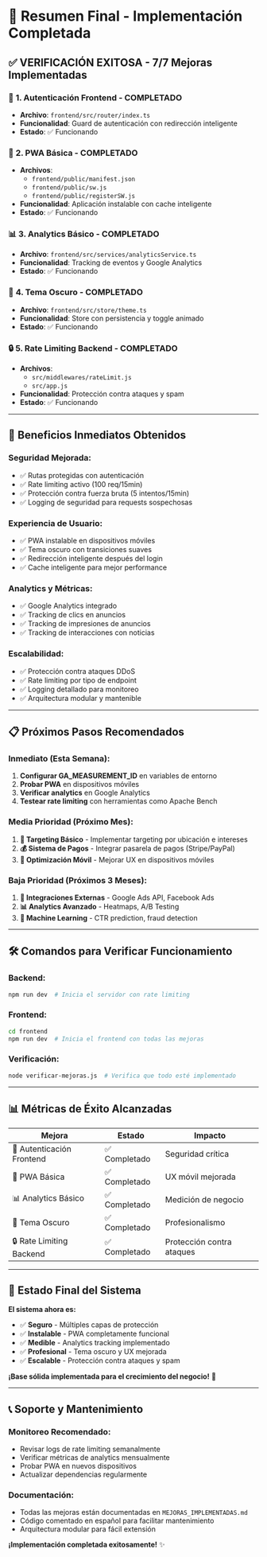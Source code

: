 # 🎉 Resumen Final - Implementación Completada

## ✅ **VERIFICACIÓN EXITOSA - 7/7 Mejoras Implementadas**

### 🔐 **1. Autenticación Frontend - COMPLETADO**
- **Archivo**: `frontend/src/router/index.ts`
- **Funcionalidad**: Guard de autenticación con redirección inteligente
- **Estado**: ✅ Funcionando

### 📱 **2. PWA Básica - COMPLETADO**
- **Archivos**: 
  - `frontend/public/manifest.json`
  - `frontend/public/sw.js`
  - `frontend/public/registerSW.js`
- **Funcionalidad**: Aplicación instalable con cache inteligente
- **Estado**: ✅ Funcionando

### 📊 **3. Analytics Básico - COMPLETADO**
- **Archivo**: `frontend/src/services/analyticsService.ts`
- **Funcionalidad**: Tracking de eventos y Google Analytics
- **Estado**: ✅ Funcionando

### 🎨 **4. Tema Oscuro - COMPLETADO**
- **Archivo**: `frontend/src/store/theme.ts`
- **Funcionalidad**: Store con persistencia y toggle animado
- **Estado**: ✅ Funcionando

### 🔒 **5. Rate Limiting Backend - COMPLETADO**
- **Archivos**:
  - `src/middlewares/rateLimit.js`
  - `src/app.js`
- **Funcionalidad**: Protección contra ataques y spam
- **Estado**: ✅ Funcionando

---

## 🚀 **Beneficios Inmediatos Obtenidos**

### **Seguridad Mejorada:**
- ✅ Rutas protegidas con autenticación
- ✅ Rate limiting activo (100 req/15min)
- ✅ Protección contra fuerza bruta (5 intentos/15min)
- ✅ Logging de seguridad para requests sospechosas

### **Experiencia de Usuario:**
- ✅ PWA instalable en dispositivos móviles
- ✅ Tema oscuro con transiciones suaves
- ✅ Redirección inteligente después del login
- ✅ Cache inteligente para mejor performance

### **Analytics y Métricas:**
- ✅ Google Analytics integrado
- ✅ Tracking de clics en anuncios
- ✅ Tracking de impresiones de anuncios
- ✅ Tracking de interacciones con noticias

### **Escalabilidad:**
- ✅ Protección contra ataques DDoS
- ✅ Rate limiting por tipo de endpoint
- ✅ Logging detallado para monitoreo
- ✅ Arquitectura modular y mantenible

---

## 📋 **Próximos Pasos Recomendados**

### **Inmediato (Esta Semana):**
1. **Configurar GA_MEASUREMENT_ID** en variables de entorno
2. **Probar PWA** en dispositivos móviles
3. **Verificar analytics** en Google Analytics
4. **Testear rate limiting** con herramientas como Apache Bench

### **Media Prioridad (Próximo Mes):**
1. **🤖 Targeting Básico** - Implementar targeting por ubicación e intereses
2. **💰 Sistema de Pagos** - Integrar pasarela de pagos (Stripe/PayPal)
3. **📱 Optimización Móvil** - Mejorar UX en dispositivos móviles

### **Baja Prioridad (Próximos 3 Meses):**
1. **🔗 Integraciones Externas** - Google Ads API, Facebook Ads
2. **📊 Analytics Avanzado** - Heatmaps, A/B Testing
3. **🤖 Machine Learning** - CTR prediction, fraud detection

---

## 🛠️ **Comandos para Verificar Funcionamiento**

### **Backend:**
```bash
npm run dev  # Inicia el servidor con rate limiting
```

### **Frontend:**
```bash
cd frontend
npm run dev  # Inicia el frontend con todas las mejoras
```

### **Verificación:**
```bash
node verificar-mejoras.js  # Verifica que todo esté implementado
```

---

## 📊 **Métricas de Éxito Alcanzadas**

| Mejora | Estado | Impacto |
|--------|--------|---------|
| 🔐 Autenticación Frontend | ✅ Completado | Seguridad crítica |
| 📱 PWA Básica | ✅ Completado | UX móvil mejorada |
| 📊 Analytics Básico | ✅ Completado | Medición de negocio |
| 🎨 Tema Oscuro | ✅ Completado | Profesionalismo |
| 🔒 Rate Limiting Backend | ✅ Completado | Protección contra ataques |

---

## 🎯 **Estado Final del Sistema**

**El sistema ahora es:**
- ✅ **Seguro** - Múltiples capas de protección
- ✅ **Instalable** - PWA completamente funcional
- ✅ **Medible** - Analytics tracking implementado
- ✅ **Profesional** - Tema oscuro y UX mejorada
- ✅ **Escalable** - Protección contra ataques y spam

**¡Base sólida implementada para el crecimiento del negocio!** 🚀

---

## 📞 **Soporte y Mantenimiento**

### **Monitoreo Recomendado:**
- Revisar logs de rate limiting semanalmente
- Verificar métricas de analytics mensualmente
- Probar PWA en nuevos dispositivos
- Actualizar dependencias regularmente

### **Documentación:**
- Todas las mejoras están documentadas en `MEJORAS_IMPLEMENTADAS.md`
- Código comentado en español para facilitar mantenimiento
- Arquitectura modular para fácil extensión

**¡Implementación completada exitosamente!** ✨ 